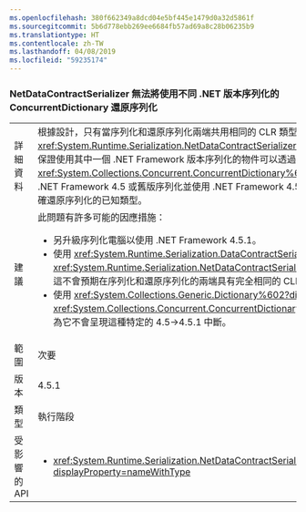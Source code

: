 ```yaml
---
ms.openlocfilehash: 380f662349a8dcd04e5bf445e1479d0a32d5861f
ms.sourcegitcommit: 5b6d778ebb269ee6684fb57ad69a8c28b06235b9
ms.translationtype: HT
ms.contentlocale: zh-TW
ms.lasthandoff: 04/08/2019
ms.locfileid: "59235174"
---
```

### <a name="netdatacontractserializer-fails-to-deserialize-a-concurrentdictionary-serialized-with-a-different-net-version"></a>NetDataContractSerializer 無法將使用不同 .NET 版本序列化的 ConcurrentDictionary 還原序列化

|   |   |
|---|---|
|詳細資料|根據設計，只有當序列化和還原序列化兩端共用相同的 CLR 類型時，才能使用 <xref:System.Runtime.Serialization.NetDataContractSerializer?displayProperty=name>。 因此，不保證使用其中一個 .NET Framework 版本序列化的物件可以透過不同版本還原序列化。<xref:System.Collections.Concurrent.ConcurrentDictionary%602?displayProperty=name> 是使用 .NET Framework 4.5 或舊版序列化並使用 .NET Framework 4.5.1 或更新版本還原序列化時，無法正確還原序列化的已知類型。|
|建議|此問題有許多可能的因應措施：<ul><li>另升級序列化電腦以使用 .NET Framework 4.5.1。</li><li>使用 <xref:System.Runtime.Serialization.DataContractSerializer?displayProperty=name> 而不是 <xref:System.Runtime.Serialization.NetDataContractSerializer?displayProperty=name>，因為這不會預期在序列化和還原序列化的兩端具有完全相同的 CLR 類型。</li><li>使用 <xref:System.Collections.Generic.Dictionary%602?displayProperty=name> 而不是 <xref:System.Collections.Concurrent.ConcurrentDictionary%602?displayProperty=name>，因為它不會呈現這種特定的 4.5-&gt;4.5.1 中斷。</li></ul>|
|範圍|次要|
|版本|4.5.1|
|類型|執行階段|
|受影響的 API|<ul><li><xref:System.Runtime.Serialization.NetDataContractSerializer.Deserialize(System.IO.Stream)?displayProperty=nameWithType></li></ul>|

